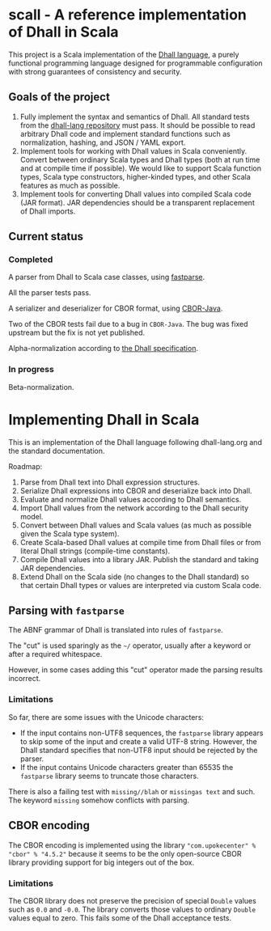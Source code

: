 # scall - A reference implementation of Dhall in Scala

This project is a Scala implementation of the [Dhall language](https://dhall-lang.org), a purely functional programming language designed for programmable configuration with strong guarantees of consistency and security.

## Goals of the project

1. Fully implement the syntax and semantics of Dhall. All standard tests from the [dhall-lang repository](https://github.com/dhall-lang/dhall-lang) must pass. It should be possible to read arbitrary Dhall code and implement standard functions such as normalization, hashing, and JSON / YAML export.
2. Implement tools for working with Dhall values in Scala conveniently. Convert between ordinary Scala types and Dhall types (both at run time and at compile time if possible). We would like to support Scala function types, Scala type constructors, higher-kinded types, and other Scala features as much as possible.
3. Implement tools for converting Dhall values into compiled Scala code (JAR format). JAR dependencies should be a transparent replacement of Dhall imports.

## Current status

### Completed

A parser from Dhall to Scala case classes, using [fastparse](https://github.com/com-lihaoyi/fastparse).

All the parser tests pass.

A serializer and deserializer for CBOR format, using [CBOR-Java](https://github.com/peteroupc/CBOR-Java).

Two of the CBOR tests fail due to a bug in `CBOR-Java`. The bug was fixed upstream but the fix is not yet published.

Alpha-normalization according to [the Dhall specification](https://github.com/dhall-lang/dhall-lang/blob/master/standard/alpha-normalization.md).

### In progress

Beta-normalization.
# Implementing Dhall in Scala

This is an implementation of the Dhall language following dhall-lang.org and the standard documentation.

Roadmap:

1. Parse from Dhall text into Dhall expression structures.
2. Serialize Dhall expressions into CBOR and deserialize back into Dhall.
3. Evaluate and normalize Dhall values according to Dhall semantics.
4. Import Dhall values from the network according to the Dhall security model.
5. Convert between Dhall values and Scala values (as much as possible given the Scala type system).
6. Create Scala-based Dhall values at compile time from Dhall files or from literal Dhall strings (compile-time constants).
7. Compile Dhall values into a library JAR. Publish the standard and taking JAR dependencies.
8. Extend Dhall on the Scala side (no changes to the Dhall standard) so that certain Dhall types or values are interpreted via custom Scala code.

## Parsing with `fastparse`

The ABNF grammar of Dhall is translated into rules of `fastparse`.

The "cut" is used sparingly as the `~/` operator, usually after a keyword or after a required whitespace.

However, in some cases adding this "cut" operator made the parsing results incorrect.

### Limitations

So far, there are some issues with the Unicode characters:

- If the input contains non-UTF8 sequences, the `fastparse` library appears to skip some of the input and create a valid UTF-8 string. However, the Dhall standard specifies that non-UTF8 input should be rejected by the parser.
- If the input contains Unicode characters greater than 65535 the `fastparse` library seems to truncate those characters.

There is also a failing test with `missing//blah` or `missingas text` and such. The keyword `missing` somehow conflicts with parsing.

## CBOR encoding

The CBOR encoding is implemented using the library `"com.upokecenter" % "cbor" % "4.5.2"` because it seems to be the only open-source CBOR library providing support for big integers out of the box.

### Limitations

The CBOR library does not preserve the precision of special `Double` values such as `0.0` and `-0.0`. The library converts those values to ordinary `Double` values equal to zero. This fails some of the Dhall acceptance tests.

